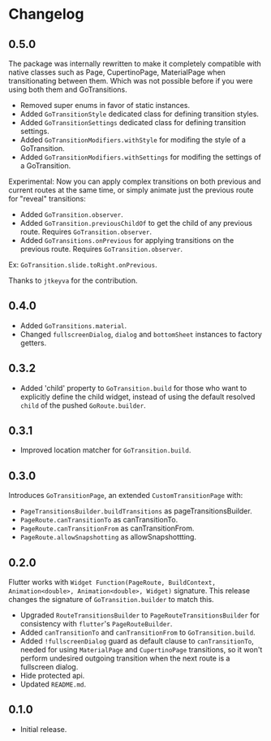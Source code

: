 # Changelog

## 0.5.0

The package was internally rewritten to make it completely compatible with native classes such as Page, CupertinoPage, MaterialPage when transitionating between them. Which was not possible before if you were using both them and GoTransitions.

- Removed super enums in favor of static instances.
- Added `GoTransitionStyle` dedicated class for defining transition styles.
- Added `GoTransitionSettings` dedicated class for defining transition settings.
- Added `GoTransitionModifiers.withStyle` for modifing the style of a GoTransition.
- Added `GoTransitionModifiers.withSettings` for modifing the settings of a GoTransition.

Experimental: Now you can apply complex transitions on both previous and current routes at the same time, or simply animate just the previous route for "reveal" transitions:

- Added `GoTransition.observer`.
- Added `GoTransition.previousChildOf` to get the child of any previous route. Requires `GoTransition.observer`.
- Added `GoTransitions.onPrevious` for applying transitions on the previous route. Requires `GoTransition.observer`.

Ex: `GoTransition.slide.toRight.onPrevious`.

Thanks to `jtkeyva` for the contribution.

## 0.4.0

- Added `GoTransitions.material`.
- Changed `fullscreenDialog`, `dialog` and `bottomSheet` instances to factory getters.

## 0.3.2

- Added 'child' property to `GoTransition.build` for those who want to explicitly define the child widget, instead of using the default resolved `child` of the pushed `GoRoute.builder`.

## 0.3.1

- Improved location matcher for `GoTransition.build`.

## 0.3.0

Introduces `GoTransitionPage`, an extended `CustomTransitionPage` with:

- `PageTransitionsBuilder.buildTransitions` as pageTransitionsBuilder.
- `PageRoute.canTransitionTo` as canTransitionTo.
- `PageRoute.canTransitionFrom` as canTransitionFrom.
- `PageRoute.allowSnapshotting` as allowSnapshottting.

## 0.2.0

Flutter works with `Widget Function(PageRoute, BuildContext, Animation<double>, Animation<double>, Widget)` signature. This release changes the signature of `GoTransition.builder` to match this.

- Upgraded `RouteTransitionsBuilder` to `PageRouteTransitionsBuilder` for consistency with `flutter`'s `PageRouteBuilder`.
- Added `canTransitionTo` and `canTransitionFrom` to `GoTransition.build`.
- Added `!fullscreenDialog` guard as default clause to `canTransitionTo`, needed for using `MaterialPage` and `CupertinoPage` transitions, so it won't perform undesired outgoing transition when the next route is a fullscreen dialog.
- Hide protected api.
- Updated `README.md`.

## 0.1.0

- Initial release.
